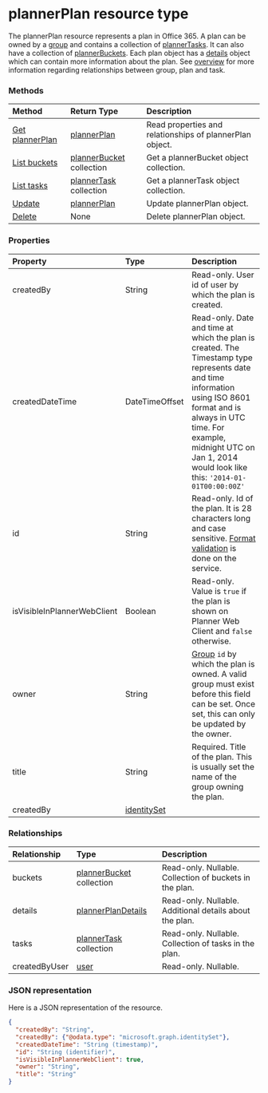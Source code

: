 # plannerPlan resource type

The plannerPlan resource represents a plan in Office 365. A plan can be owned by a [group](group.md) and contains a collection of [plannerTasks](plannerTask.md). It can also have a collection of [plannerBuckets](plannerBucket.md). Each plan object has a [details](plannerPlanDetails.md) object which can contain more information about the plan. See [overview](tasks_overview.md) for more information regarding relationships between group, plan and task.



### Methods

| Method		   | Return Type	|Description|
|:---------------|:--------|:----------|
|[Get plannerPlan](../api/plannerplan_get.md) | [plannerPlan](plannerplan.md) |Read properties and relationships of plannerPlan object.|
|[List buckets](../api/plannerplan_list_buckets.md) |[plannerBucket](plannerbucket.md) collection| Get a plannerBucket object collection.|
|[List tasks](../api/plannerplan_list_tasks.md) |[plannerTask](plannertask.md) collection| Get a plannerTask object collection.|
|[Update](../api/plannerplan_update.md) | [plannerPlan](plannerplan.md)	|Update plannerPlan object. |
|[Delete](../api/plannerplan_delete.md) | None |Delete plannerPlan object. |

### Properties
| Property	   | Type	|Description|
|:---------------|:--------|:----------|
|createdBy|String|Read-only. User id of user by which the plan is created.|
|createdDateTime|DateTimeOffset|Read-only. Date and time at which the plan is created. The Timestamp type represents date and time information using ISO 8601 format and is always in UTC time. For example, midnight UTC on Jan 1, 2014 would look like this: `'2014-01-01T00:00:00Z'`|
|id|String| Read-only. Id of the plan. It is 28 characters long and case sensitive. [Format validation](tasks_identifiers_disclaimer.md) is done on the service.|
|isVisibleInPlannerWebClient|Boolean|Read-only. Value is `true` if the plan is shown on Planner Web Client and `false` otherwise.|
|owner|String|[Group](group.md) `id` by which the plan is owned. A valid group must exist before this field can be set. Once set, this can only be updated by the owner.|
|title|String|Required. Title of the plan. This is usually set the name of the group owning the plan.|
|createdBy|[identitySet](identityset.md)||

### Relationships
| Relationship | Type	|Description|
|:---------------|:--------|:----------|
|buckets|[plannerBucket](plannerbucket.md) collection| Read-only. Nullable. Collection of buckets in the plan.|
|details|[plannerPlanDetails](plannerplandetails.md)| Read-only. Nullable. Additional details about the plan.|
|tasks|[plannerTask](plannertask.md) collection| Read-only. Nullable. Collection of tasks in the plan.|
|createdByUser|[user](user.md)| Read-only. Nullable.|

### JSON representation

Here is a JSON representation of the resource.

<!-- {
  "blockType": "resource",
  "optionalProperties": [

  ],
  "@odata.type": "microsoft.graph.plannerPlan"
}-->

```json
{
  "createdBy": "String",
  "createdBy": {"@odata.type": "microsoft.graph.identitySet"},
  "createdDateTime": "String (timestamp)",
  "id": "String (identifier)",
  "isVisibleInPlannerWebClient": true,
  "owner": "String",
  "title": "String"
}

```

<!-- uuid: 8fcb5dbc-d5aa-4681-8e31-b001d5168d79
2015-10-25 14:57:30 UTC -->
<!-- {
  "type": "#page.annotation",
  "description": "plannerPlan resource",
  "keywords": "",
  "section": "documentation",
  "tocPath": ""
}-->